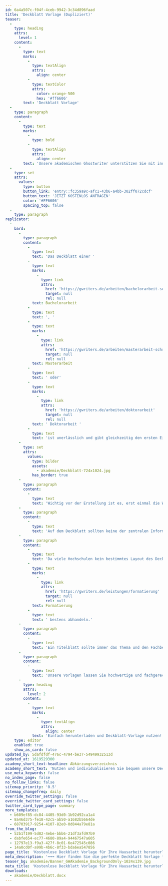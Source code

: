 ```yaml
---
id: 6a4a507c-f04f-4ceb-9942-3c34d896faad
title: 'Deckblatt Vorlage (Dupliziert)'
teaser:
  -
    type: heading
    attrs:
      level: 1
    content:
      -
        type: text
        marks:
          -
            type: textAlign
            attrs:
              align: center
          -
            type: textColor
            attrs:
              color: orange-500
              hex: '#ff6606'
        text: 'Deckblatt Vorlage'
  -
    type: paragraph
    content:
      -
        type: text
        marks:
          -
            type: bold
          -
            type: textAlign
            attrs:
              align: center
        text: 'Unsere akademischen Ghostwriter unterstützen Sie mit individuellen Vorlagen, persönlichen Coachings oder unserem professionellen Ghostwriting-Service bei Ihrer Abschlussarbeit!'
  -
    type: set
    attrs:
      values:
        type: button
        button_link: 'entry::fc359a9c-afc1-43b6-a4bb-302ff072cdcf'
        button_text: 'JETZT KOSTENLOS ANFRAGEN'
        color: '#FF6606'
        spacing_top: false
  -
    type: paragraph
replicator:
  -
    bard:
      -
        type: paragraph
        content:
          -
            type: text
            text: 'Das Deckblatt einer '
          -
            type: text
            marks:
              -
                type: link
                attrs:
                  href: 'https://gwriters.de/arbeiten/bachelorarbeit-schreiben-lassen'
                  target: null
                  rel: null
            text: Bachelorarbeit
          -
            type: text
            text: ', '
          -
            type: text
            marks:
              -
                type: link
                attrs:
                  href: 'https://gwriters.de/arbeiten/masterarbeit-schreiben-lassen'
                  target: null
                  rel: null
            text: Masterarbeit
          -
            type: text
            text: ' oder'
          -
            type: text
            marks:
              -
                type: link
                attrs:
                  href: 'https://gwriters.de/arbeiten/doktorarbeit'
                  target: null
                  rel: null
            text: ' Doktorarbeit '
          -
            type: text
            text: 'ist unerlässlich und gibt gleichzeitig den ersten Eindruck der wissenschaftlichen Arbeit ab. Auch wenn das Deckblatt lediglich relevante Eckdaten über den Wissenschaftsbereich der Arbeit, personenbezogene Daten des Autors und Angaben der Hochschule vermittelt, sollte ein solches Titelblatt genügend Aufmerksamkeit bekommen.'
      -
        type: set
        attrs:
          values:
            type: bilder
            assets:
              - akademie/Deckblatt-724x1024.jpg
            has_border: true
      -
        type: paragraph
        content:
          -
            type: text
            text: 'Wichtig vor der Erstellung ist es, erst einmal die Wichtigkeit einer Titelseite für die wissenschaftliche Arbeit bewusst wahrzunehmen. Das Deckblatt ist das erste, was jeder von Ihrer Arbeit wahrnimmt und bestimmt maßgeblich den ersten Eindruck. Eine aufschlussreiche Deckblatt Vorlage erklärt sich zudem selbst und stellt für Sie eine sehr gute Informationsquelle dar.'
      -
        type: paragraph
        content:
          -
            type: text
            text: 'Auf dem Deckblatt sollten keine der zentralen Informationen fehlen. Wer sich an unserer Word-Deckblatt-Vorlage orientiert, muss sich keine Sorgen machen, wichtige Angaben zu vergessen. Die übersichtliche Darstellungen unserer Musterbeispiele lassen sich effektiv für die eigene Abschlussarbeit anwenden.'
      -
        type: paragraph
        content:
          -
            type: text
            text: 'Da viele Hochschulen kein bestimmtes Layout des Deckblattes vorgeben, haben sich allgemeine Richtlinien etabliert. Die Darstellung sollte sachlich und fachspezifisch formatiert sein. Unsere Deckblatt Vorlage macht deutlich, welche Schriftarten geeignet sind und wie Sie die '
          -
            type: text
            marks:
              -
                type: link
                attrs:
                  href: 'https://gwriters.de/leistungen/formatierung'
                  target: null
                  rel: null
            text: Formatierung
          -
            type: text
            text: ' bestens abhandeln.'
      -
        type: paragraph
        content:
          -
            type: text
            text: 'Ein Titelblatt sollte immer das Thema und den Fachbereich wiedergeben und sich daran orientieren. Kreativität und einfallsreiche Ideen sind dabei nicht verlangt oder erwünscht. Schließlich geht es um die wissenschaftliche Kernaussage und das Deckblatt gibt vorab wichtige Infos weiter und macht publik, welcher Autor zur Wissenschaft beigetragen hat.'
      -
        type: paragraph
        content:
          -
            type: text
            text: 'Unsere Vorlagen lassen Sie hochwertige und fachgerechte Titelseiten für den eigenen Fachbereich erstellen. Prinzipiell kann ein Deckblatt durchaus auch als Aushängeschild einer wissenschaftlichen Arbeit verstanden werden, wodurch die Tragfähigkeit noch einmal deutlich zum Ausdruck kommt.'
      -
        type: heading
        attrs:
          level: 2
        content:
          -
            type: text
            marks:
              -
                type: textAlign
                attrs:
                  align: center
            text: 'Einfach herunterladen und Deckblatt-Vorlage nutzen!'
    type: editor
    enabled: true
    show_as_card: false
updated_by: 5dafdfdf-476c-4794-be37-54949932513d
updated_at: 1619529300
academy_short_text-headline: Abkürzungsverzeichnis
academy_short_text: 'Nutzen und individualisieren Sie bequem unsere Deckblatt Vorlage für Ihre eigene Abschlussarbeit anwenden.'
use_meta_keywords: false
no_index_page: false
no_follow_links: false
sitemap_priority: '0.5'
sitemap_changefreq: daily
override_twitter_settings: false
override_twitter_card_settings: false
twitter_card_type_page: summary
more_templates:
  - b609ef85-dc84-4405-93d0-1b92d92ca1a4
  - 8a46d375-fe18-42c5-ab50-a1682b5664de
  - 68703917-9254-4107-82e0-0d844a79e81a
from_the_blog:
  - 52b1f199-5d82-4ebe-bbb6-21df3afd97b9
  - dabfe654-ec77-4680-89a4-94467547a605
  - 12797e13-f9a3-427f-8c01-6e472545c086
  - 14a0cd0f-a99b-4b6c-8f33-bda6ea547856
page_title: 'Kostenlose Deckblatt Vorlage für Ihre Hausarbeit herunterladen'
meta_description: '➡️➡️➡️ Hier finden Sie die perfekte Deckblatt Vorlage für Ihre eigene Abschlussarbeit, die Sie selber für Ihre Arbeit individualisieren können ✍️.'
teaser_bg: akademie/Banner_GWAkademie_BackgroundOnly-1024x139.jpg
meta_title: 'Kostenlose Deckblatt Vorlage für Ihre Hausarbeit herunterladen'
downloads:
  - akademie/Deckblatt.docx
---
```

